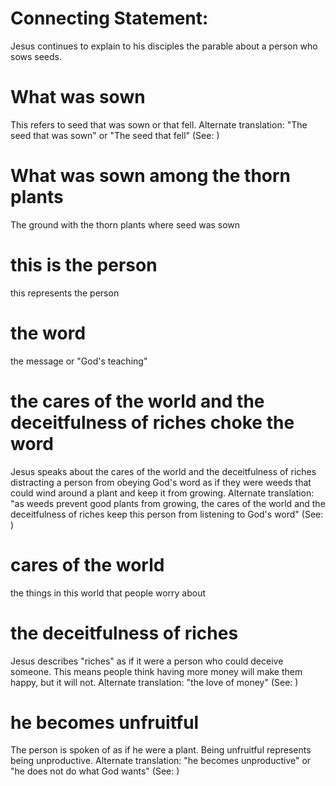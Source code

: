 
# Connecting Statement:
Jesus continues to explain to his disciples the parable about a person who sows seeds.

# What was sown
This refers to seed that was sown or that fell. Alternate translation: "The seed that was sown" or "The seed that fell" (See: )

# What was sown among the thorn plants
The ground with the thorn plants where seed was sown

# this is the person
this represents the person

# the word
the message or "God's teaching"

# the cares of the world and the deceitfulness of riches choke the word
Jesus speaks about the cares of the world and the deceitfulness of riches distracting a person from obeying God's word as if they were weeds that could wind around a plant and keep it from growing. Alternate translation: "as weeds prevent good plants from growing, the cares of the world and the deceitfulness of riches keep this person from listening to God's word" (See: )

# cares of the world
the things in this world that people worry about

# the deceitfulness of riches
Jesus describes "riches" as if it were a person who could deceive someone. This means people think having more money will make them happy, but it will not. Alternate translation: "the love of money" (See: )

# he becomes unfruitful
The person is spoken of as if he were a plant. Being unfruitful represents being unproductive. Alternate translation: "he becomes unproductive" or "he does not do what God wants" (See: )